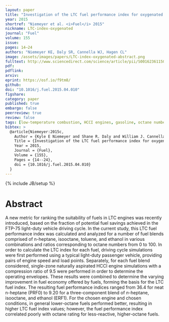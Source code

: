 ```yaml
---
layout: paper
title: "Investigation of the LTC fuel performance index for oxygenated reference fuel blends"
year: 2015
shortref: "Niemeyer et al. <i>Fuel</i> 2015"
nickname: LTC-index-oxygenated
journal: "Fuel"
volume: 155
issue:
pages: 14–24
authors: "Niemeyer KE, Daly SR, Cannella WJ, Hagen CL"
image: /assets/images/papers/LTC-index-oxygenated-abstract.png
fulltext: http://www.sciencedirect.com/science/article/pii/S0016236115003932
pdf:
pdflink:
arxiv:
eprint: https://osf.io/f9tm8/
github:
doi: "10.1016/j.fuel.2015.04.010"
figshare:
category: paper
published: true
embargo: false
peerreview: true
review: false
tags: [low-temperature combustion, HCCI engines, gasoline, octane number]
bibtex: >
  @article{Niemeyer:2015c,
    Author = {Kyle E Niemeyer and Shane R. Daly and William J. Cannella and Christopher L. Hagen},
    Title = {Investigation of the LTC fuel performance index for oxygenated reference fuel blends},
    Year = 2015,
    Journal = {Fuel},
    Volume = {155},
    Pages = {14--24},
    doi = {10.1016/j.fuel.2015.04.010}
  }
---
```

{% include JB/setup %}

# Abstract

A new metric for ranking the suitability of fuels in LTC engines was recently introduced, based on the fraction of potential fuel savings achieved in the FTP-75 light-duty vehicle driving cycle. In the current study, this LTC fuel performance index was calculated and analyzed for a number of fuel blends comprised of n-heptane, isooctane, toluene, and ethanol in various combinations and ratios corresponding to octane numbers from 0 to 100. In order to calculate the LTC index for each fuel, driving cycle simulations were first performed using a typical light-duty passenger vehicle, providing pairs of engine speed and load points. Separately, for each fuel blend considered, single-zone naturally aspirated HCCI engine simulations with a compression ratio of 9.5 were performed in order to determine the operating envelopes. These results were combined to determine the varying improvement in fuel economy offered by fuels, forming the basis for the LTC fuel index. The resulting fuel performance indices ranged from 36.4 for neat n-heptane (PRF0) to 9.20 for a three-component blend of *n*-heptane, isooctane, and ethanol (ERF1). For the chosen engine and chosen conditions, in general lower-octane fuels performed better, resulting in higher LTC fuel index values; however, the fuel performance index correlated poorly with octane rating for less-reactive, higher-octane fuels.
